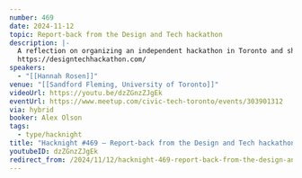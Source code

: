 ```yaml
---
number: 469
date: 2024-11-12
topic: Report-back from the Design and Tech hackathon
description: |-
  A reflection on organizing an independent hackathon in Toronto and sharing the outcomes.
  https://designtechhackathon.com/
speakers:
  - "[[Hannah Rosen]]"
venue: "[[Sandford Fleming, University of Toronto]]"
videoUrl: https://youtu.be/dzZGnzZJgEk
eventUrl: https://www.meetup.com/civic-tech-toronto/events/303901312
via: hybrid
booker: Alex Olson
tags:
  - type/hacknight
title: "Hacknight #469 – Report-back from the Design and Tech hackathon"
youtubeID: dzZGnzZJgEk
redirect_from: /2024/11/12/hacknight-469-report-back-from-the-design-and-tech-hackathon-with-hannah-rosen/
---
```

